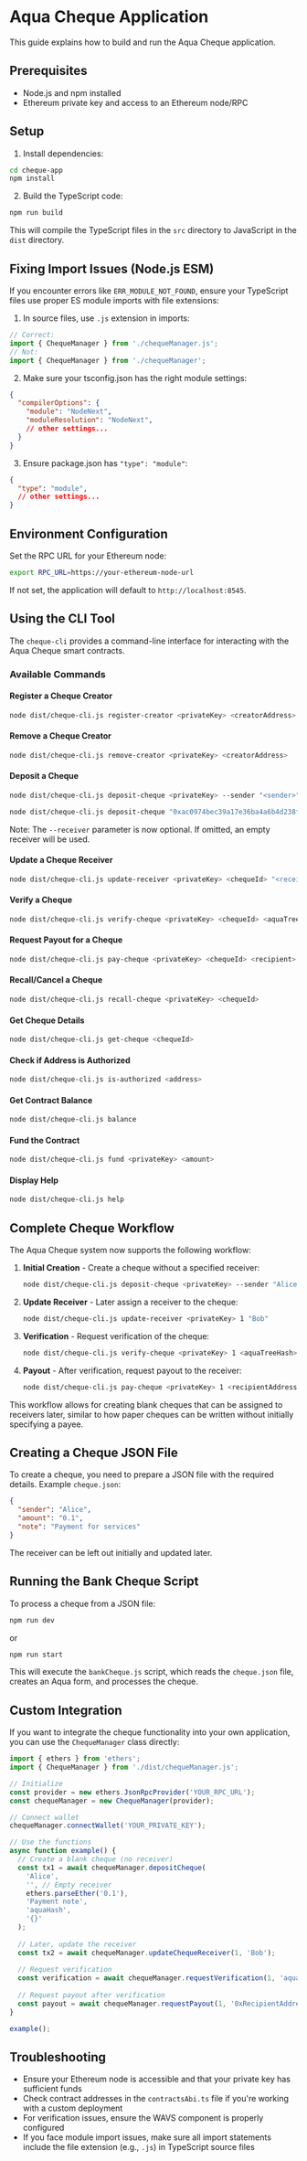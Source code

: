 # Aqua Cheque Application

This guide explains how to build and run the Aqua Cheque application.

## Prerequisites

- Node.js and npm installed
- Ethereum private key and access to an Ethereum node/RPC

## Setup

1. Install dependencies:
```bash
cd cheque-app
npm install
```

2. Build the TypeScript code:
```bash
npm run build
```

This will compile the TypeScript files in the `src` directory to JavaScript in the `dist` directory.

## Fixing Import Issues (Node.js ESM)

If you encounter errors like `ERR_MODULE_NOT_FOUND`, ensure your TypeScript files use proper ES module imports with file extensions:

1. In source files, use `.js` extension in imports:
```typescript
// Correct:
import { ChequeManager } from './chequeManager.js';
// Not:
import { ChequeManager } from './chequeManager';
```

2. Make sure your tsconfig.json has the right module settings:
```json
{
  "compilerOptions": {
    "module": "NodeNext",
    "moduleResolution": "NodeNext",
    // other settings...
  }
}
```

3. Ensure package.json has `"type": "module"`:
```json
{
  "type": "module",
  // other settings...
}
```

## Environment Configuration

Set the RPC URL for your Ethereum node:

```bash
export RPC_URL=https://your-ethereum-node-url
```

If not set, the application will default to `http://localhost:8545`.

## Using the CLI Tool

The `cheque-cli` provides a command-line interface for interacting with the Aqua Cheque smart contracts.
 
### Available Commands

#### Register a Cheque Creator
```bash
node dist/cheque-cli.js register-creator <privateKey> <creatorAddress>
```

#### Remove a Cheque Creator
```bash
node dist/cheque-cli.js remove-creator <privateKey> <creatorAddress>
```

#### Deposit a Cheque
```bash
node dist/cheque-cli.js deposit-cheque <privateKey> --sender "<sender>" --amount <amount> --note "<note>" --aqua "<aquaHash>" --form "{}" [--receiver "<receiver>"]
```

```bash
node dist/cheque-cli.js deposit-cheque "0xac0974bec39a17e36ba4a6b4d238ff944bacb478cbed5efcae784d7bf4f2ff80" --sender "0xf39Fd6e51aad88F6F4ce6aB8827279cffFb92266" --amount 10 --note "Some note" --aqua "0x10" --form "{}" --receiver "0x70997970C51812dc3A010C7d01b50e0d17dc79C8"
```

Note: The `--receiver` parameter is now optional. If omitted, an empty receiver will be used.

#### Update a Cheque Receiver
```bash
node dist/cheque-cli.js update-receiver <privateKey> <chequeId> "<receiver>"
```

#### Verify a Cheque
```bash
node dist/cheque-cli.js verify-cheque <privateKey> <chequeId> <aquaTreeHash> <formRevisionHash>
```

#### Request Payout for a Cheque
```bash
node dist/cheque-cli.js pay-cheque <privateKey> <chequeId> <recipient>
```

#### Recall/Cancel a Cheque
```bash
node dist/cheque-cli.js recall-cheque <privateKey> <chequeId>
```

#### Get Cheque Details
```bash
node dist/cheque-cli.js get-cheque <chequeId>
```

#### Check if Address is Authorized
```bash
node dist/cheque-cli.js is-authorized <address>
```

#### Get Contract Balance
```bash
node dist/cheque-cli.js balance
```

#### Fund the Contract
```bash
node dist/cheque-cli.js fund <privateKey> <amount>
```

#### Display Help
```bash
node dist/cheque-cli.js help
```

## Complete Cheque Workflow

The Aqua Cheque system now supports the following workflow:

1. **Initial Creation** - Create a cheque without a specified receiver:
   ```bash
   node dist/cheque-cli.js deposit-cheque <privateKey> --sender "Alice" --amount 0.1 --note "Payment for services" --aqua "0x789...fed" --form "{}"
   ```

2. **Update Receiver** - Later assign a receiver to the cheque:
   ```bash
   node dist/cheque-cli.js update-receiver <privateKey> 1 "Bob"
   ```

3. **Verification** - Request verification of the cheque:
   ```bash
   node dist/cheque-cli.js verify-cheque <privateKey> 1 <aquaTreeHash> <formRevisionHash>
   ```

4. **Payout** - After verification, request payout to the receiver:
   ```bash
   node dist/cheque-cli.js pay-cheque <privateKey> 1 <recipientAddress>
   ```

This workflow allows for creating blank cheques that can be assigned to receivers later, similar to how paper cheques can be written without initially specifying a payee.

## Creating a Cheque JSON File

To create a cheque, you need to prepare a JSON file with the required details. Example `cheque.json`:

```json
{
  "sender": "Alice",
  "amount": "0.1",
  "note": "Payment for services"
}
```

The receiver can be left out initially and updated later.

## Running the Bank Cheque Script

To process a cheque from a JSON file:

```bash
npm run dev
```
or
```bash
npm run start
```

This will execute the `bankCheque.js` script, which reads the `cheque.json` file, creates an Aqua form, and processes the cheque.

## Custom Integration

If you want to integrate the cheque functionality into your own application, you can use the `ChequeManager` class directly:

```javascript
import { ethers } from 'ethers';
import { ChequeManager } from './dist/chequeManager.js';

// Initialize
const provider = new ethers.JsonRpcProvider('YOUR_RPC_URL');
const chequeManager = new ChequeManager(provider);

// Connect wallet
chequeManager.connectWallet('YOUR_PRIVATE_KEY');

// Use the functions
async function example() {
  // Create a blank cheque (no receiver)
  const tx1 = await chequeManager.depositCheque(
    'Alice',
    '', // Empty receiver
    ethers.parseEther('0.1'),
    'Payment note',
    'aquaHash',
    '{}'
  );
  
  // Later, update the receiver
  const tx2 = await chequeManager.updateChequeReceiver(1, 'Bob');
  
  // Request verification
  const verification = await chequeManager.requestVerification(1, 'aquaTreeHash', 'formRevisionHash');
  
  // Request payout after verification
  const payout = await chequeManager.requestPayout(1, '0xRecipientAddress');
}

example();
```

## Troubleshooting

- Ensure your Ethereum node is accessible and that your private key has sufficient funds
- Check contract addresses in the `contractsAbi.ts` file if you're working with a custom deployment
- For verification issues, ensure the WAVS component is properly configured
- If you face module import issues, make sure all import statements include the file extension (e.g., `.js`) in TypeScript source files 